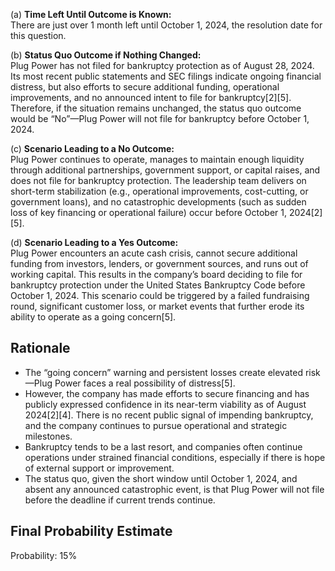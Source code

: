 (a) **Time Left Until Outcome is Known:**  
There are just over 1 month left until October 1, 2024, the resolution date for this question.

(b) **Status Quo Outcome if Nothing Changed:**  
Plug Power has not filed for bankruptcy protection as of August 28, 2024. Its most recent public statements and SEC filings indicate ongoing financial distress, but also efforts to secure additional funding, operational improvements, and no announced intent to file for bankruptcy[2][5]. Therefore, if the situation remains unchanged, the status quo outcome would be “No”—Plug Power will not file for bankruptcy before October 1, 2024.

(c) **Scenario Leading to a No Outcome:**  
Plug Power continues to operate, manages to maintain enough liquidity through additional partnerships, government support, or capital raises, and does not file for bankruptcy protection. The leadership team delivers on short-term stabilization (e.g., operational improvements, cost-cutting, or government loans), and no catastrophic developments (such as sudden loss of key financing or operational failure) occur before October 1, 2024[2][5].

(d) **Scenario Leading to a Yes Outcome:**  
Plug Power encounters an acute cash crisis, cannot secure additional funding from investors, lenders, or government sources, and runs out of working capital. This results in the company’s board deciding to file for bankruptcy protection under the United States Bankruptcy Code before October 1, 2024. This scenario could be triggered by a failed fundraising round, significant customer loss, or market events that further erode its ability to operate as a going concern[5].

## Rationale

- The “going concern” warning and persistent losses create elevated risk—Plug Power faces a real possibility of distress[5].
- However, the company has made efforts to secure financing and has publicly expressed confidence in its near-term viability as of August 2024[2][4]. There is no recent public signal of impending bankruptcy, and the company continues to pursue operational and strategic milestones.
- Bankruptcy tends to be a last resort, and companies often continue operations under strained financial conditions, especially if there is hope of external support or improvement.
- The status quo, given the short window until October 1, 2024, and absent any announced catastrophic event, is that Plug Power will not file before the deadline if current trends continue.

## Final Probability Estimate

Probability: 15%